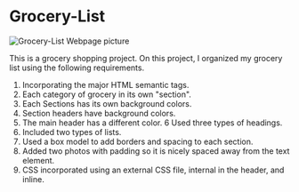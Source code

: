 # Grocery-List
![Grocery-List Webpage picture](https://user-images.githubusercontent.com/107902020/226704004-29d74ca8-bcc2-4a54-92e4-ae49097b23f9.png)

This is a grocery shopping project. On this project, I organized my grocery list using the following requirements.

1. Incorporating the major HTML semantic tags.
2. Each category of grocery in its own "section".
3. Each Sections has its own background colors.
4. Section headers have background colors.
5. The main header has a different color.
6 Used three types of headings.
7. Included two types of lists.
8. Used a box model to add borders and spacing to each section.
9. Added two photos with padding so it is nicely spaced away from the text element.
10. CSS incorporated using an external CSS file, internal in the header, and inline. 
